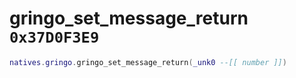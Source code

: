 # gringo_set_message_return `0x37D0F3E9`

```lua
natives.gringo.gringo_set_message_return(_unk0 --[[ number ]])
```